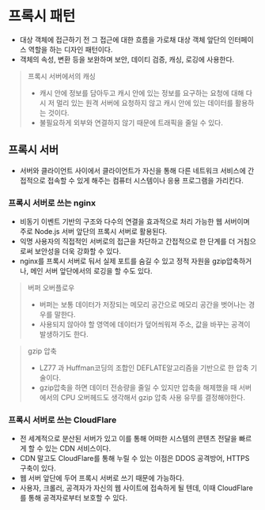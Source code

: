 # 프록시 패턴

- 대상 객체에 접근하기 전 그 접근에 대한 흐름을 가로채 대상 객체 앞단의 인터페이스 역할을 하는 디자인 패턴이다.
- 객체의 속성, 변환 등을 보완하며 보안, 데이티 검증, 캐싱, 로깅에 사용한다.

> 프록시 서버에서의 캐싱
>
> - 캐시 안에 정보를 담아두고 캐시 안에 있는 정보를 요구하는 요청에 대해 다시 저 멀리 있는 원격 서버에 요청하지 않고 캐시 안에 있는 데이터를 활용하는 것이다.
> - 불필요하게 외부와 연결하지 않기 때문에 트래픽을 줄일 수 있다.

## 프록시 서버

- 서버와 클라이언트 사이에서 클라이언트가 자신을 통해 다른 네트워크 서비스에 간접적으로 접속할 수 있게 해주는 컴퓨터 시스템이나 응용 프로그램을 가리킨다.

### 프록시 서버로 쓰는 nginx

- 비동기 이벤트 기반의 구조와 다수의 연결을 효과적으로 처리 가능한 웹 서버이며 주로 Node.js 서버 앞단의 프록시 서버로 활용된다.
- 익명 사용자의 직접적인 서버로의 접근을 차단하고 간접적으로 한 단계를 더 거침으로써 보안성을 더욱 강화할 수 있다.
- nginx를 프록시 서버로 둬서 실제 포트를 숨길 수 있고 정적 자원을 gzip압축하거나, 메인 서버 앞단에서의 로깅을 할 수도 있다.

> 버퍼 오버플로우
>
> - 버퍼는 보통 데이터가 저장되는 메모리 공간으로 메모리 공간을 벗어나는 경우를 말한다.
> - 사용되지 않아야 할 영역에 데이터가 덮어씌워져 주소, 값을 바꾸는 공격이 발생하기도 한다.

> gzip 압축
>
> - LZ77 과 Huffman코딩의 조합인 DEFLATE알고리즘을 기반으로 한 압축 기술이다.
> - gzip압축을 하면 데이터 전송량을 줄일 수 있지만 압축을 해제했을 때 서버에서의 CPU 오버헤드도 생각해서 gzip 압축 사용 유무를 결정해야한다.

### 프록시 서버로 쓰는 CloudFlare

- 전 세계적으로 분산된 서버가 있고 이를 통해 어떠한 시스템의 콘텐츠 전달을 빠르게 할 수 있는 CDN 서비스이다.
- CDN 말고도 CloudFlare를 통해 누릴 수 있는 이점은 DDOS 공격방어, HTTPS 구축이 있다.
- 웹 서버 앞단에 두어 프록시 서버로 쓰기 때문에 가능하다.
- 사용자, 크롤러, 공격자가 자신의 웹 사이트에 접속하게 될 텐데, 이때 CloudFlare를 통해 공격자로부터 보호할 수 있다.
